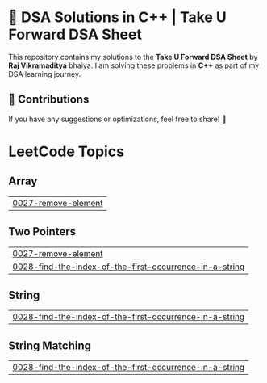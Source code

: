 # 🚀 DSA Solutions in C++ | Take U Forward DSA Sheet  

This repository contains my solutions to the **Take U Forward DSA Sheet** by **Raj Vikramaditya** bhaiya. I am solving these problems in **C++** as part of my DSA learning journey.  

## 🤝 Contributions  
If you have any suggestions or optimizations, feel free to share! 🚀  

<!---LeetCode Topics Start-->
# LeetCode Topics
## Array
|  |
| ------- |
| [0027-remove-element](https://github.com/solomon-2105/DSA/tree/master/0027-remove-element) |
## Two Pointers
|  |
| ------- |
| [0027-remove-element](https://github.com/solomon-2105/DSA/tree/master/0027-remove-element) |
| [0028-find-the-index-of-the-first-occurrence-in-a-string](https://github.com/solomon-2105/DSA/tree/master/0028-find-the-index-of-the-first-occurrence-in-a-string) |
## String
|  |
| ------- |
| [0028-find-the-index-of-the-first-occurrence-in-a-string](https://github.com/solomon-2105/DSA/tree/master/0028-find-the-index-of-the-first-occurrence-in-a-string) |
## String Matching
|  |
| ------- |
| [0028-find-the-index-of-the-first-occurrence-in-a-string](https://github.com/solomon-2105/DSA/tree/master/0028-find-the-index-of-the-first-occurrence-in-a-string) |
<!---LeetCode Topics End-->